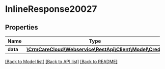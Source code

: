 # InlineResponse20027

## Properties
Name | Type | Description | Notes
------------ | ------------- | ------------- | -------------
**data** | [**\CrmCareCloud\Webservice\RestApi\Client\Model\Credit**](Credit.md) |  | [optional] 

[[Back to Model list]](../../README.md#documentation-for-models) [[Back to API list]](../../README.md#documentation-for-api-endpoints) [[Back to README]](../../README.md)

